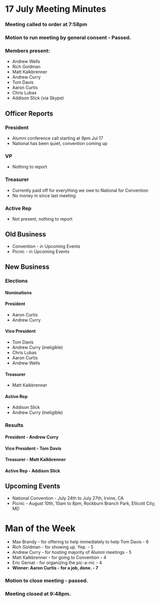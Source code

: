 # 17 July Meeting Minutes

### Meeting called to order at 7:58pm
### Motion to run meeting by general consent - Passed.

### Members present:

+ Andrew Wells
+ Rich Goldman
+ Matt Kalkbrenner
+ Andrew Curry
+ Tom Davis
+ Aaron Curtis
+ Chris Lubas
+ Addison Slick (via Skype)

## Officer Reports

### President
+ Alumni conference call starting at 9pm Jul 17
+ National has been quiet, convention coming up

### VP
+ Nothing to report

### Treasurer
+ Currently paid off for everything we owe to National for Convention
+ No money in since last meeting

### Active Rep
+ Not present, nothing to report

## Old Business
+ Convention - in Upcoming Events
+ Picnic - in Upcoming Events

## New Business
### Elections
#### Nominations
#### President
+ Aaron Curtis
+ Andrew Curry

#### Vice President
+ Tom Davis
+ Andrew Curry (ineligible)
+ Chris Lubas
+ Aaron Curtis
+ Andrew Wells

#### Treasurer
+ Matt Kalkbrenner

#### Active Rep
+ Addison Slick
+ Andrew Curry (ineligible)

### Results

#### President - Andrew Curry
#### Vice President - Tom Davis
#### Treasurer - Matt Kalkbrenner
#### Active Rep - Addison Slick

## Upcoming Events
+ National Convention - July 24th to July 27th, Irvine, CA
+ Picnic - August 10th, 10am to 8pm, Rockburn Branch Park, Ellicott City, MD

# Man of the Week
+ Max Brandy - for offering to help immediately to help Tom Davis - 6
+ Rich Goldman - for showing up. Yep. - 5
+ Andrew Curry - for hosting majority of Alumni meetings - 5
+ Matt Kalkbrenner - for going to Convention - 4
+ Eric Gernat - for organizing the pic-a-nic - 4
+ **Winner: Aaron Curtis - for a job, done. - 7**

### Motion to close meeting - passed.
### Meeting closed at 9:48pm.

